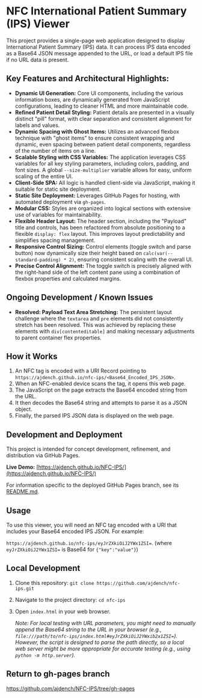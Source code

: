 # NFC International Patient Summary (IPS) Viewer

This project provides a single-page web application designed to display International Patient Summary (IPS) data. It can process IPS data encoded as a Base64 JSON message appended to the URL, or load a default IPS file if no URL data is present.

## Key Features and Architectural Highlights:

*   **Dynamic UI Generation:** Core UI components, including the various information boxes, are dynamically generated from JavaScript configurations, leading to cleaner HTML and more maintainable code.
*   **Refined Patient Detail Styling:** Patient details are presented in a visually distinct "pill" format, with clear separation and consistent alignment for labels and values.
*   **Dynamic Spacing with Ghost Items:** Utilizes an advanced flexbox technique with "ghost items" to ensure consistent wrapping and dynamic, even spacing between patient detail components, regardless of the number of items on a line.
*   **Scalable Styling with CSS Variables:** The application leverages CSS variables for all key styling parameters, including colors, padding, and font sizes. A global `--size-multiplier` variable allows for easy, uniform scaling of the entire UI.
*   **Client-Side SPA:** All logic is handled client-side via JavaScript, making it suitable for static site deployment.
*   **Static Site Deployment:** Leverages GitHub Pages for hosting, with automated deployment via `gh-pages`.
*   **Modular CSS:** Styles are organized into logical sections with extensive use of variables for maintainability.
*   **Flexible Header Layout:** The header section, including the "Payload" title and controls, has been refactored from absolute positioning to a flexible `display: flex` layout. This improves layout predictability and simplifies spacing management.
*   **Responsive Control Sizing:** Control elements (toggle switch and parse button) now dynamically size their height based on `calc(var(--standard-padding) * 2)`, ensuring consistent scaling with the overall UI.
*   **Precise Control Alignment:** The toggle switch is precisely aligned with the right-hand side of the left content pane using a combination of flexbox properties and calculated margins.

## Ongoing Development / Known Issues

*   **Resolved: Payload Text Area Stretching:** The persistent layout challenge where the `textarea` and `pre` elements did not consistently stretch has been resolved. This was achieved by replacing these elements with `div[contenteditable]` and making necessary adjustments to parent container flex properties.

## How it Works

1.  An NFC tag is encoded with a URI Record pointing to `https://ajdench.github.io/nfc-ips/<Base64_Encoded_IPS_JSON>`.
2.  When an NFC-enabled device scans the tag, it opens this web page.
3.  The JavaScript on the page extracts the Base64 encoded string from the URL.
4.  It then decodes the Base64 string and attempts to parse it as a JSON object.
5.  Finally, the parsed IPS JSON data is displayed on the web page.

## Development and Deployment

This project is intended for concept development, refinement, and distribution via GitHub Pages.

**Live Demo:** [https://ajdench.github.io/NFC-IPS/](https://ajdench.github.io/NFC-IPS/)

For information specific to the deployed GitHub Pages branch, see its [README.md](https://github.com/ajdench/NFC-IPS/tree/gh-pages).

## Usage

To use this viewer, you will need an NFC tag encoded with a URI that includes your Base64 encoded IPS JSON. For example:

`https://ajdench.github.io/nfc-ips/eyJrZXkiOiJ2YWx1ZSI=`. (where `eyJrZXkiOiJ2YWx1ZSI=` is Base64 for `{"key":"value"}`)

## Local Development

1.  Clone this repository:
    `git clone https://github.com/ajdench/nfc-ips.git`
2.  Navigate to the project directory:
    `cd nfc-ips`
3.  Open `index.html` in your web browser.

    *Note: For local testing with URL parameters, you might need to manually append the Base64 string to the URL in your browser (e.g., `file:///path/to/nfc-ips/index.html#eyJrZXkiOiJ2YWxib2x1ZSI=`). However, the script is designed to parse the path directly, so a local web server might be more appropriate for accurate testing (e.g., using `python -m http.server`).*

## Return to gh-pages branch

https://github.com/ajdench/NFC-IPS/tree/gh-pages